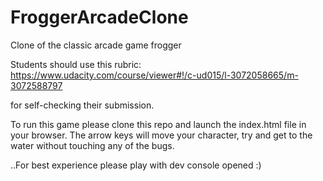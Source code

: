 # FroggerArcadeClone
Clone of the classic arcade game frogger


Students should use this rubric: https://www.udacity.com/course/viewer#!/c-ud015/l-3072058665/m-3072588797

for self-checking their submission.

To run this game please clone this repo and launch the index.html file in your browser.
The arrow keys will move your character, try and get to the water without touching any of the bugs.


..For best experience please play with dev console opened :) 
